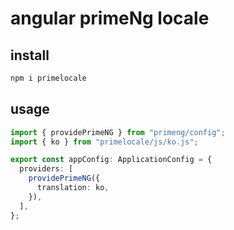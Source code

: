 # angular primeNg locale

## install

```sh
npm i primelocale
```

## usage

```ts
import { providePrimeNG } from "primeng/config";
import { ko } from "primelocale/js/ko.js";

export const appConfig: ApplicationConfig = {
  providers: [
    providePrimeNG({
      translation: ko,
    }),
  ],
};
```
